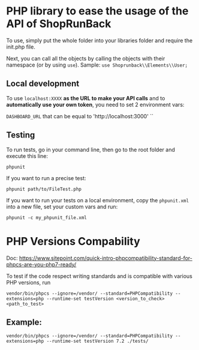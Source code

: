 # PHP library to ease the usage of the API of ShopRunBack

To use, simply put the whole folder into your libraries folder and require the init.php file.

Next, you can call all the objects by calling the objects with their namespace (or by using `use`). Sample: ```use Shoprunback\\Elements\\User;```

## Local development

To use `localhost:XXXX` **as the URL to make your API calls** and to **automatically use your own token**, you need to set 2 environment vars:

`DASHBOARD_URL` that can be equal to 'http://localhost:3000'
``

## Testing

To run tests, go in your command line, then go to the root folder and execute this line:

```phpunit```

If you want to run a precise test:

```phpunit path/to/FileTest.php```

If you want to run your tests on a local environment, copy the ```phpunit.xml``` into a new file, set your custom vars and run:

```phpunit -c my_phpunit_file.xml```

# PHP Versions Compability

Doc: https://www.sitepoint.com/quick-intro-phpcompatibility-standard-for-phpcs-are-you-php7-ready/

To test if the code respect writing standards and is compatible with various PHP versions, run

```vendor/bin/phpcs --ignore=/vendor/ --standard=PHPCompatibility --extensions=php --runtime-set testVersion <version_to_check> <path_to_test>```

## Example:
```vendor/bin/phpcs --ignore=/vendor/ --standard=PHPCompatibility --extensions=php --runtime-set testVersion 7.2 ./tests/```
